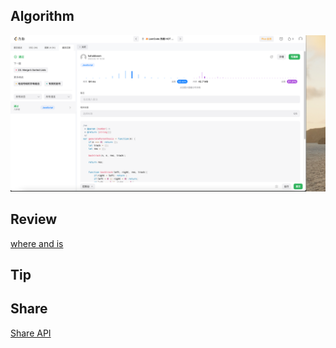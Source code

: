 ## Algorithm

![code](/images/temp/haha-2023-02-14.jpg)

## Review

[where and is](https://steady-resolution-1c6.notion.site/week10-2-14-4fdf1541712f4197b8a9b6aa9c51e413)

## Tip

## Share

[Share API](https://steady-resolution-1c6.notion.site/week10-2-14-4fdf1541712f4197b8a9b6aa9c51e413)
